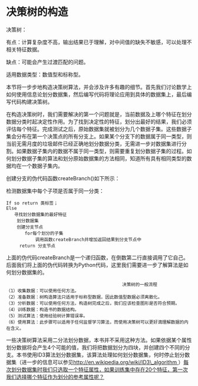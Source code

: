 # 决策树的构造

决策树：

有点：计算复杂度不高，输出结果已于理解，对中间值的缺失不敏感，可以处理不相关特征数据。

缺点：可能会产生过渡匹配的问题。

适用数据类型：数值型和标称型。

本节将一步步地构造决策树算法，并会涉及许多有趣的细节。首先我们讨论数学上如何使用信息论划分数据集，然后编写代码将理论应用到具体的数据集上，最后编写代码构建决策树。

在构造决策树时，我们需要解决的第一个问题就是，当前数据及上哪个特征在划分数据分类时起决定性作用。为了找到决定性的特征，划分出最好的结果，我们必须评估每个特征。完成测试之后，原始数据集就被划分为几个数据子集。这些数据子集会分布在第一个决策点的所有分支上。如果某个分支下的数据属于同一类型，则当前无需月度的垃圾邮件已经正确地划分数据分类，无需进一步对数据集进行分割。如果数据子集内的数据不属于同一类型，则需要重复划分数据子集的过程。如何划分数据子集的算法和划分原始数据集的方法相同，知道所有具有相同类型的数据均在一个数据子集内。

创建分支的伪代码函数createBranch\(\)如下所示：

检测数据集中每个子项是否属于同一分类：

```
If so return 类标签；
Else
   寻找划分数据集的最好特征
    划分数据集
    创建分支节点
       for每个划分的子集
           调用函数createBranch并增加返回结果到分支节点中
     return 分支节点
```

上面的伪代码createBranch是一个递归函数，在倒数第二行直接调用了它自己。后面我们将上面的伪代码转换为Python代码，这里我们需要进一步了解算法是如何划分数据集的。

```
                                            决策树的一般流程
（1）收集数据：可以使用任何方法。
（2）准备数据：树构造算法只适用于标称型数据，因此数值型数据必须离散化。
（3）分析数据：可以使用任何方法，构造树完成之后，我们应该检查图形是否符合预期。
（4）训练数据：构造书的数据结构。
（5）测试算法：使用经验树计算错误率。
（6）使用算法：此步骤可以适用于任何监督学习算法，而使用决策树可以更好滴理解数据的内在含义。
```

一些决策树算法采用二分法划分数据，本书并不采用这种方法。如果依据某个属性划分数据将会产生4个可能的值，我们将把数据划分为四块，并创建四个不同的分支。本书使用ID3算法划分数据集，该算法处理如何划分数据集，何时停止划分数据集（进一步的信息可以参见[http://en.wikipedia.org/wiki/ID3\_algorithm ](http://en.wikipedia.org/wiki/ID3_algorithm）每次划分数据集时我们只选取一个特征属性，如果训练集中存在20个特征，第一次我们选择哪个特征作为划分的参考属性呢？)）[每次划分数据集时我们只选取一个特征属性，如果训练集中存在20个特征，第一次我们选择哪个特征作为划分的参考属性呢？](http://en.wikipedia.org/wiki/ID3_algorithm）每次划分数据集时我们只选取一个特征属性，如果训练集中存在20个特征，第一次我们选择哪个特征作为划分的参考属性呢？)


